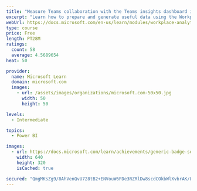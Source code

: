 ```yaml
---
title: "Measure Teams collaboration with the Teams insights dashboard in Workplace Analytics"
excerpt: "Learn how to prepare and generate useful data using the Workplace Analytics Power BI Teams insights dashboard.  Analyze Microsoft Teams adoption trends from the populated reports."
webUrl: https://docs.microsoft.com/en-us/learn/modules/workplace-analytics-teams-insights/
type: course
price: Free
length: PT28M
ratings:
  count: 58
  average: 4.5689654
heat: 50

provider:
  name: Microsoft Learn
  domain: microsoft.com
  images:
    - url: /assets/images/organizations/microsoft.com-50x50.jpg
      width: 50
      height: 50

levels:
  - Intermediate

topics:
  - Power BI

images:
  - url: https://docs.microsoft.com/learn/achievements/generic-badge-social.png
    width: 640
    height: 320
    isCached: true

secured: "QmgMKsZg9/8AhVenQvU728tB2+ENVouW6FDe3RZRlDw8scdCOkbWlXvbrAK/LLvQrROtaX5M+6f5UGyG423dEli3gVa7jOYY/SfBPSIPEVg+AyjYFGOuS0Q6yxyseHLk/QmO2gtiY8DGiQ2wXHvzxspg5APnx4f2PycYvkZ6BGvESZ233FalcXuiY6i0yEkz/jB3Vp+5scGp8LMKonEmE+xn5vvjFYxHjEUbnfSjg5ixywuqBZ7cjZDVaYthLgl1JcccTj1UB03zwnwaO4+ee2aYNElnrecnaXHNQgLz4QueT7R+ITs8i1QC3mezC/dqZhA7Q1tMieBNzHnL21lZ1UbFuQb+2LriwOKyI0O5PEw57DwCCZ5ffpyUCS0ktt+HTX0K5/U+VNorEIYXt1g50lKLNFtxvRa7dwaq1EuKCoI=;AGr76jl4BicEZJXWOuhm6Q=="
---
```


